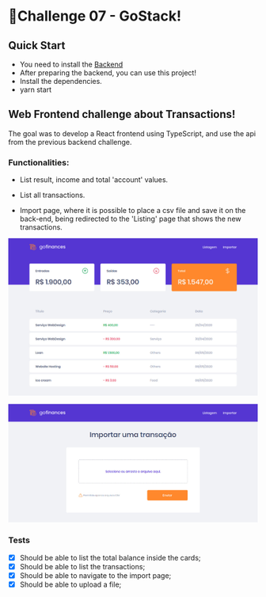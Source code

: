 # 🚀Challenge 07 - GoStack!

## Quick Start

- You need to install the [Backend](https://github.com/jenifferazevedo/gostack-challenge06)
- After preparing the backend, you can use this project!
- Install the dependencies.
- yarn start

## Web Frontend challenge about Transactions!

The goal was to develop a React frontend using TypeScript, and use the api from the previous backend challenge.

### Functionalities:

- List result, income and total 'account' values.

- List all transactions.

- Import page, where it is possible to place a csv file and save it on the back-end, being redirected to the 'Listing' page that shows the new transactions.

![](https://github.com/jenifferazevedo/gostack-challenge07/blob/master/src/assets/reactapp.JPG)

![](https://github.com/jenifferazevedo/gostack-challenge07/blob/master/src/assets/reactapp2.JPG)

### Tests

- [x] Should be able to list the total balance inside the cards;
- [x] Should be able to list the transactions;
- [x] Should be able to navigate to the import page;
- [x] Should be able to upload a file;
